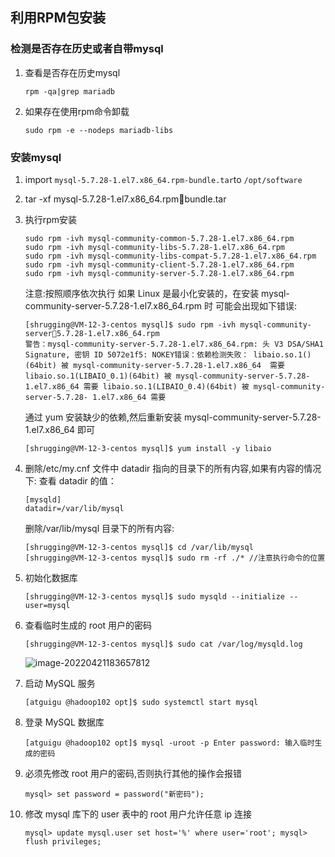 ## 利用RPM包安装

### 检测是否存在历史或者自带mysql

1. 查看是否存在历史mysql

   ```shell
   rpm -qa|grep mariadb
   ```

2. 如果存在使用rpm命令卸载

   ```shell
   sudo rpm -e --nodeps mariadb-libs
   ```

   

### 安装mysql

1. import `mysql-5.7.28-1.el7.x86_64.rpm-bundle.tar`to `/opt/software`

2. tar -xf mysql-5.7.28-1.el7.x86_64.rpmbundle.tar

3. 执行rpm安装

   ```shell
   sudo rpm -ivh mysql-community-common-5.7.28-1.el7.x86_64.rpm
   sudo rpm -ivh mysql-community-libs-5.7.28-1.el7.x86_64.rpm
   sudo rpm -ivh mysql-community-libs-compat-5.7.28-1.el7.x86_64.rpm
   sudo rpm -ivh mysql-community-client-5.7.28-1.el7.x86_64.rpm
   sudo rpm -ivh mysql-community-server-5.7.28-1.el7.x86_64.rpm
   ```

   注意:按照顺序依次执行 如果 Linux 是最小化安装的，在安装 mysql-community-server-5.7.28-1.el7.x86_64.rpm 时 可能会出现如下错误: 

   ```shell
   [shrugging@VM-12-3-centos mysql]$ sudo rpm -ivh mysql-community-server5.7.28-1.el7.x86_64.rpm 
   警告：mysql-community-server-5.7.28-1.el7.x86_64.rpm: 头 V3 DSA/SHA1  Signature, 密钥 ID 5072e1f5: NOKEY错误：依赖检测失败： libaio.so.1()(64bit) 被 mysql-community-server-5.7.28-1.el7.x86_64  需要 libaio.so.1(LIBAIO_0.1)(64bit) 被 mysql-community-server-5.7.28- 1.el7.x86_64 需要 libaio.so.1(LIBAIO_0.4)(64bit) 被 mysql-community-server-5.7.28- 1.el7.x86_64 需要
   ```

   通过 yum 安装缺少的依赖,然后重新安装 mysql-community-server-5.7.28-1.el7.x86_64 即可 

   ```shell
   [shrugging@VM-12-3-centos mysql]$ yum install -y libaio
   ```

4. 删除/etc/my.cnf 文件中 datadir 指向的目录下的所有内容,如果有内容的情况下: 查看 datadir 的值： 

   ```shell
   [mysqld] 
   datadir=/var/lib/mysql
   ```

    删除/var/lib/mysql 目录下的所有内容: 

   ```shell
   [shrugging@VM-12-3-centos mysql]$ cd /var/lib/mysql 
   [shrugging@VM-12-3-centos mysql]$ sudo rm -rf ./* //注意执行命令的位置
   ```

5. 初始化数据库 

   ```shell
   [shrugging@VM-12-3-centos mysql]$ sudo mysqld --initialize --user=mysql
   ```

6. 查看临时生成的 root 用户的密码 

   ```shell
   [shrugging@VM-12-3-centos mysql]$ sudo cat /var/log/mysqld.log
   ```
   
   ![image-20220421183657812](https://shrugging-images.oss-cn-beijing.aliyuncs.com/image-20220421183657812.png)

7. 启动 MySQL 服务 

   ```shell
   [atguigu @hadoop102 opt]$ sudo systemctl start mysql
   ```

8. 登录 MySQL 数据库 

   ```shell
   [atguigu @hadoop102 opt]$ mysql -uroot -p Enter password: 输入临时生成的密码
   ```

9. 必须先修改 root 用户的密码,否则执行其他的操作会报错 

   ```shell
   mysql> set password = password("新密码");
   ```

10. 修改 mysql 库下的 user 表中的 root 用户允许任意 ip 连接

    ```shell
    mysql> update mysql.user set host='%' where user='root'; mysql> flush privileges;
    ```

    
